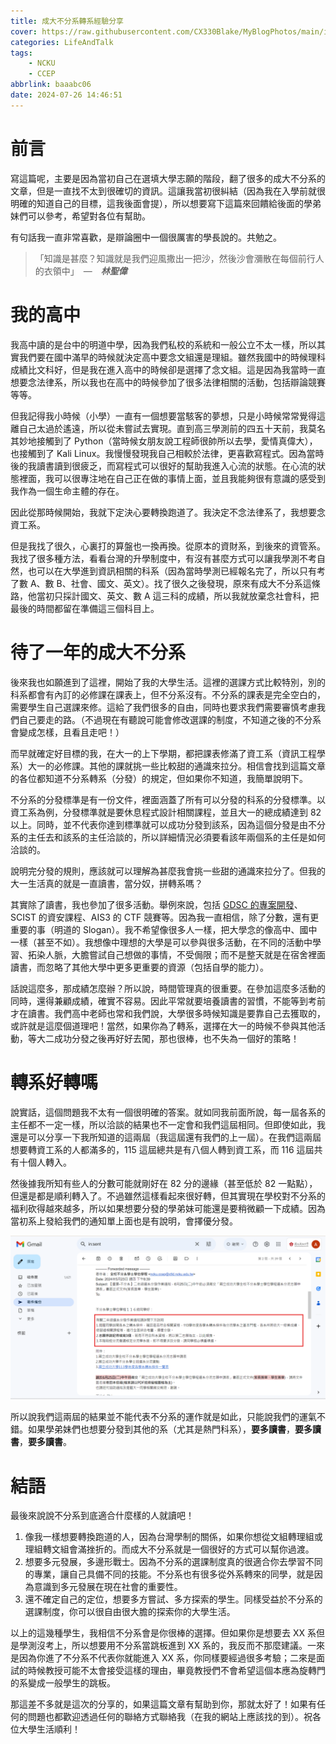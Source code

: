 ```yaml
---
title: 成大不分系轉系經驗分享
cover: https://raw.githubusercontent.com/CX330Blake/MyBlogPhotos/main/image/NCKU.jpg
categories: LifeAndTalk
tags:
    - NCKU
    - CCEP
abbrlink: baaabc06
date: 2024-07-26 14:46:51
---
```


# 前言

寫這篇呢，主要是因為當初自己在選填大學志願的階段，翻了很多的成大不分系的文章，但是一直找不太到很確切的資訊。這讓我當初很糾結（因為我在入學前就很明確的知道自己的目標，這我後面會提），所以想要寫下這篇來回饋給後面的學弟妹們可以參考，希望對各位有幫助。

有句話我一直非常喜歡，是辯論圈中一個很厲害的學長說的。共勉之。

> 「知識是甚麼？知識就是我們迎風撒出一把沙，然後沙會瀰散在每個前行人的衣領中」　—　**_林聖偉_**

# 我的高中

我高中讀的是台中的明道中學，因為我們私校的系統和一般公立不太一樣，所以其實我們要在國中滿早的時候就決定高中要念文組還是理組。雖然我國中的時候理科成績比文科好，但是我在進入高中的時候卻是選擇了念文組。這是因為我當時一直想要念法律系，所以我也在高中的時候參加了很多法律相關的活動，包括辯論競賽等等。

但我記得我小時候（小學）一直有一個想要當駭客的夢想，只是小時候常常覺得這離自己太過於遙遠，所以從未嘗試去實現。直到高三學測前的四五十天前，我莫名其妙地接觸到了 Python（當時候女朋友說工程師很帥所以去學，愛情真偉大），也接觸到了 Kali Linux。我慢慢發現我自己相較於法律，更喜歡寫程式。因為當時後的我讀書讀到很疲乏，而寫程式可以很好的幫助我進入心流的狀態。在心流的狀態裡面，我可以很專注地在自己正在做的事情上面，並且我能夠很有意識的感受到我作為一個生命主體的存在。

因此從那時候開始，我就下定決心要轉換跑道了。我決定不念法律系了，我想要念資工系。

但是我找了很久，心裏打的算盤也一換再換。從原本的資財系，到後來的資管系。我找了很多種方法，看看台灣的升學制度中，有沒有甚麼方式可以讓我學測不考自然，也可以在大學進到資訊相關的科系（因為當時學測已經報名完了，所以只有考了數 A、數 B、社會、國文、英文）。找了很久之後發現，原來有成大不分系這條路，他當初只採計國文、英文、數 A 這三科的成績，所以我就放棄念社會科，把最後的時間都留在準備這三個科目上。

# 待了一年的成大不分系

後來我也如願進到了這裡，開始了我的大學生活。這裡的選課方式比較特別，別的科系都會有內訂的必修課在課表上，但不分系沒有。不分系的課表是完全空白的，需要學生自己選課來修。這給了我們很多的自由，同時也要求我們需要審慎考慮我們自己要走的路。（不過現在有聽說可能會修改選課的制度，不知道之後的不分系會變成怎樣，且看且走吧！）

而早就確定好目標的我，在大一的上下學期，都把課表修滿了資工系（資訊工程學系）大一的必修課。其他的課就挑一些比較甜的通識來拉分。相信會找到這篇文章的各位都知道不分系轉系（分發）的規定，但如果你不知道，我簡單說明下。

不分系的分發標準是有一份文件，裡面涵蓋了所有可以分發的科系的分發標準。以資工系為例，分發標準就是要休息程式設計相關課程，並且大一的總成績達到 82 以上。同時，並不代表你達到標準就可以成功分發到該系，因為這個分發是由不分系的主任去和該系的主任洽談的，所以詳細情況必須要看該年兩個系的主任是如何洽談的。

說明完分發的規則，應該就可以理解為甚麼我會挑一些甜的通識來拉分了。但我的大一生活真的就是一直讀書，當分奴，拼轉系嗎？

其實除了讀書，我也參加了很多活動。舉例來說，包括 [GDSC 的專案開發](https://cx330.tw/posts/23950b86/)、SCIST 的資安課程、AIS3 的 CTF 競賽等。因為我一直相信，除了分數，還有更重要的事（明道的 Slogan）。我不希望像很多人一樣，把大學念的像高中、國中一樣（甚至不如）。我想像中理想的大學是可以參與很多活動，在不同的活動中學習、拓染人脈，大膽嘗試自己想做的事情，不受侷限；而不是整天就是在宿舍裡面讀書，而忽略了其他大學中更多更重要的資源（包括自學的能力）。

話說這麼多，那成績怎麼辦？所以說，時間管理真的很重要。在參加這麼多活動的同時，還得兼顧成績，確實不容易。因此平常就要培養讀書的習慣，不能等到考前才在讀書。我們高中老師也常和我們說，大學很多時候知識是要靠自己去獲取的，或許就是這麼個道理吧！當然，如果你為了轉系，選擇在大一的時候不參與其他活動，等大二成功分發之後再好好去闖，那也很棒，也不失為一個好的策略！

# 轉系好轉嗎

說實話，這個問題我不太有一個很明確的答案。就如同我前面所說，每一屆各系的主任都不一定一樣，所以洽談的結果也不一定會和我們這屆相同。但即使如此，我還是可以分享一下我所知道的這兩屆（我這屆還有我們的上一屆）。在我們這兩屆想要轉資工系的人都滿多的，115 這屆總共是有八個人轉到資工系，而 116 這屆共有十個人轉入。

然後據我所知有些人的分數可能就剛好在 82 分的邊緣（甚至低於 82 一點點），但還是都是順利轉入了。不過雖然這樣看起來很好轉，但其實現在學校對不分系的福利砍得越來越多，所以如果想要分發的學弟妹可能還是要稍微顧一下成績。因為當初系上發給我們的通知單上面也是有說明，會擇優分發。

![通知信](https://raw.githubusercontent.com/CX330Blake/MyBlogPhotos/main/image/image-20240726142924421.png)

所以說我們這兩屆的結果並不能代表不分系的運作就是如此，只能說我們的運氣不錯。如果學弟妹們也想要分發到其他的系（尤其是熱門科系），**要多讀書**，**要多讀書**，**要多讀書**。

# 結語

最後來說說不分系到底適合什麼樣的人就讀吧！

1. 像我一樣想要轉換跑道的人，因為台灣學制的關係，如果你想從文組轉理組或理組轉文組會滿挫折的。而成大不分系就是一個很好的方式可以幫你過渡。
2. 想要多元發展，多邊形戰士。因為不分系的選課制度真的很適合你去學習不同的專業，讓自己具備不同的技能。不分系也有很多從外系轉來的同學，就是因為意識到多元發展在現在社會的重要性。
3. 還不確定自己的定位，想要多方嘗試、多方探索的學生。同樣受益於不分系的選課制度，你可以很自由很大膽的探索你的大學生活。

以上的這幾種學生，我相信不分系會是你很棒的選擇。但如果你是想要去 XX 系但是學測沒考上，所以想要用不分系當跳板進到 XX 系的，我反而不那麼建議。一來是因為你進了不分系不代表你就能進入 XX 系，你同樣要經過很多考驗；二來是面試的時候教授可能不太會接受這樣的理由，畢竟教授們不會希望這個本應為旋轉門的系變成一般學生的跳板。

那這差不多就是這次的分享的，如果這篇文章有幫助到你，那就太好了！如果有任何的問題也都歡迎透過任何的聯絡方式聯絡我（在我的網站上應該找的到）。祝各位大學生活順利！
